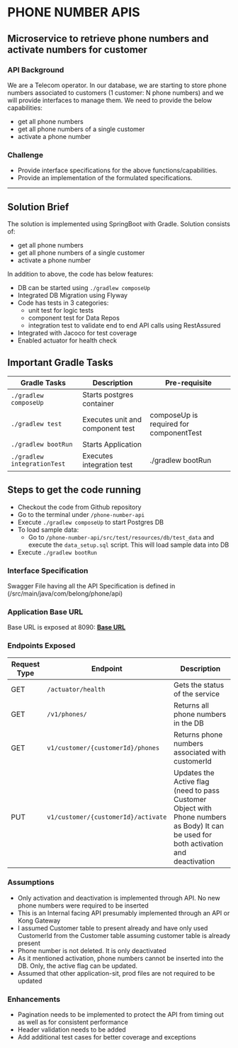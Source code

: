 # PHONE NUMBER APIS

## Microservice to retrieve phone numbers and activate numbers for customer

### API Background

We are a Telecom operator. In our database, we are starting to store phone numbers associated to customers (1 customer:
N phone numbers) and we will provide interfaces to manage them. We need to provide the below capabilities:

* get all phone numbers
* get all phone numbers of a single customer
* activate a phone number

### Challenge

* Provide interface specifications for the above functions/capabilities.
* Provide an implementation of the formulated specifications.

---

## Solution Brief

The solution is implemented using SpringBoot with Gradle. Solution consists of:

* get all phone numbers
* get all phone numbers of a single customer
* activate a phone number

In addition to above, the code has below features:

* DB can be started using `./gradlew composeUp`
* Integrated DB Migration using Flyway
* Code has tests in 3 categories:
  * unit test for logic tests 
  * component test for Data Repos
  * integration test to validate end to end API calls using RestAssured
* Integrated with Jacoco for test coverage
* Enabled actuator for health check

## Important Gradle Tasks

| Gradle Tasks | Description | Pre-requisite |
| ------------ | ----------- | ------------- |
| `./gradlew composeUp` | Starts postgres container | |
| `./gradlew test` | Executes unit and component test | composeUp is required for componentTest |
| `./gradlew bootRun`| Starts Application|
| `./gradlew integrationTest` | Executes integration test | ./gradlew bootRun|

## Steps to get the code running

* Checkout the code from Github repository
* Go to the terminal under `/phone-number-api`
* Execute `./gradlew composeUp` to start Postgres DB
* To load sample data:
  * Go to `/phone-number-api/src/test/resources/db/test_data` and execute the `data_setup.sql` script. This will
    load sample data into DB
* Execute `./gradlew bootRun`

### Interface Specification

Swagger File having all the API Specification is defined in (/src/main/java/com/belong/phone/api)

### Application Base URL

Base URL is exposed at 8090: **[Base URL](http://localhost:8090)**

### Endpoints Exposed

| Request Type | Endpoint | Description |
  | ------------ | -------- | ----------- |
| GET | `/actuator/health` | Gets the status of the service |
| GET | `/v1/phones/` | Returns all phone numbers in the DB |
| GET | `v1/customer/{customerId}/phones` | Returns phone numbers associated with customerId |
| PUT | `v1/customer/{customerId}/activate` | Updates the Active flag (need to pass Customer Object with Phone numbers as Body) It can be used for both activation and deactivation |

### Assumptions

* Only activation and deactivation is implemented through API. No new phone numbers were required to be inserted
* This is an Internal facing API presumably implemented through an API or Kong Gateway
* I assumed Customer table to present already and have only used CustomerId from the Customer table assuming customer
  table is already present
* Phone number is not deleted. It is only deactivated
* As it mentioned activation, phone numbers cannot be inserted into the DB. Only, the active flag can be updated.
* Assumed that other application-sit, prod files are not required to be updated

### Enhancements

* Pagination needs to be implemented to protect the API from timing out as well as for consistent performance
* Header validation needs to be added
* Add additional test cases for better coverage and exceptions
